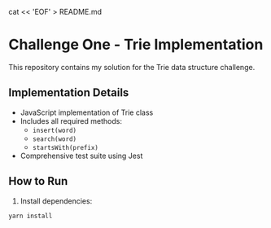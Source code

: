 cat << 'EOF' > README.md

# Challenge One - Trie Implementation

This repository contains my solution for the Trie data structure challenge.

## Implementation Details

- JavaScript implementation of Trie class
- Includes all required methods:
  - `insert(word)`
  - `search(word)`
  - `startsWith(prefix)`
- Comprehensive test suite using Jest

## How to Run

1. Install dependencies:

```bash
yarn install
```
